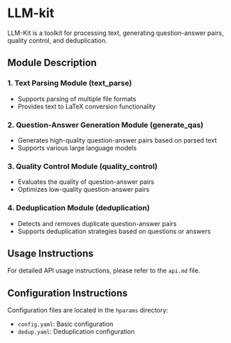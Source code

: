 # LLM-kit

LLM-Kit is a toolkit for processing text, generating question-answer pairs, quality control, and deduplication.

## Module Description

### 1. Text Parsing Module (text_parse)

- Supports parsing of multiple file formats
- Provides text to LaTeX conversion functionality

### 2. Question-Answer Generation Module (generate_qas)

- Generates high-quality question-answer pairs based on parsed text
- Supports various large language models

### 3. Quality Control Module (quality_control)

- Evaluates the quality of question-answer pairs
- Optimizes low-quality question-answer pairs

### 4. Deduplication Module (deduplication)

- Detects and removes duplicate question-answer pairs
- Supports deduplication strategies based on questions or answers

## Usage Instructions

For detailed API usage instructions, please refer to the `api.md` file.

## Configuration Instructions

Configuration files are located in the `hparams` directory:

- `config.yaml`: Basic configuration
- `dedup.yaml`: Deduplication configuration
